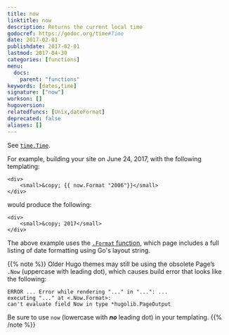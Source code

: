 ```yaml
---
title: now
linktitle: now
description: Returns the current local time 
godocref: https://godoc.org/time#Time
date: 2017-02-01
publishdate: 2017-02-01
lastmod: 2017-04-30
categories: [functions]
menu:
  docs:
    parent: "functions"
keywords: [dates,time]
signature: ["now"]
workson: []
hugoversion:
relatedfuncs: [Unix,dateFormat]
deprecated: false
aliases: []
---
```


See [`time.Time`](https://godoc.org/time#Time).

For example, building your site on June 24, 2017, with the following templating:

```
<div>
    <small>&copy; {{ now.Format "2006"}}</small>
</div>
```

would produce the following:

```
<div>
    <small>&copy; 2017</small>
</div>
```

The above example uses the [`.Format` function](/miscellaneous/format), which page includes a full listing of date formatting using Go's layout string.

{{% note %}}
Older Hugo themes may still be using the obsolete Page’s `.Now` (uppercase with leading dot), which causes build error that looks like the following:

    ERROR ... Error while rendering "..." in "...": ...
    executing "..." at <.Now.Format>:
    can't evaluate field Now in type *hugolib.PageOutput

Be sure to use `now` (lowercase with _**no**_ leading dot) in your templating.
{{% /note %}}

